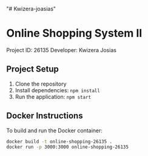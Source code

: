 "# Kwizera-joasias" 
# Online Shopping System II
Project ID: 26135
Developer: Kwizera Josias

## Project Setup
1. Clone the repository
2. Install dependencies: `npm install`
3. Run the application: `npm start`

## Docker Instructions
To build and run the Docker container:
```bash
docker build -t online-shopping-26135 .
docker run -p 3000:3000 online-shopping-26135
```
